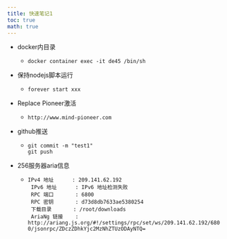 ```yaml
---
title: 快速笔记1
toc: true
math: true
---
```


- docker内目录

  - ```shell
    docker container exec -it de45 /bin/sh
    ```

- 保持nodejs脚本运行

  - ```shell
    forever start xxx
    ```
  
- Replace Pioneer激活

  - ```shell
    http://www.mind-pioneer.com
    ```

- github推送

  - ```shell
    git commit -m "test1"
    git push
    ```

- 256服务器aria信息

  - ```shell
    IPv4 地址      : 209.141.62.192
     IPv6 地址      : IPv6 地址检测失败
     RPC 端口       : 6800
     RPC 密钥       : d73d8db7633ae5380254
     下载目录       : /root/downloads
     AriaNg 链接    : http://ariang.js.org/#!/settings/rpc/set/ws/209.141.62.192/680
    0/jsonrpc/ZDczZDhkYjc2MzNhZTUzODAyNTQ=
    ```
